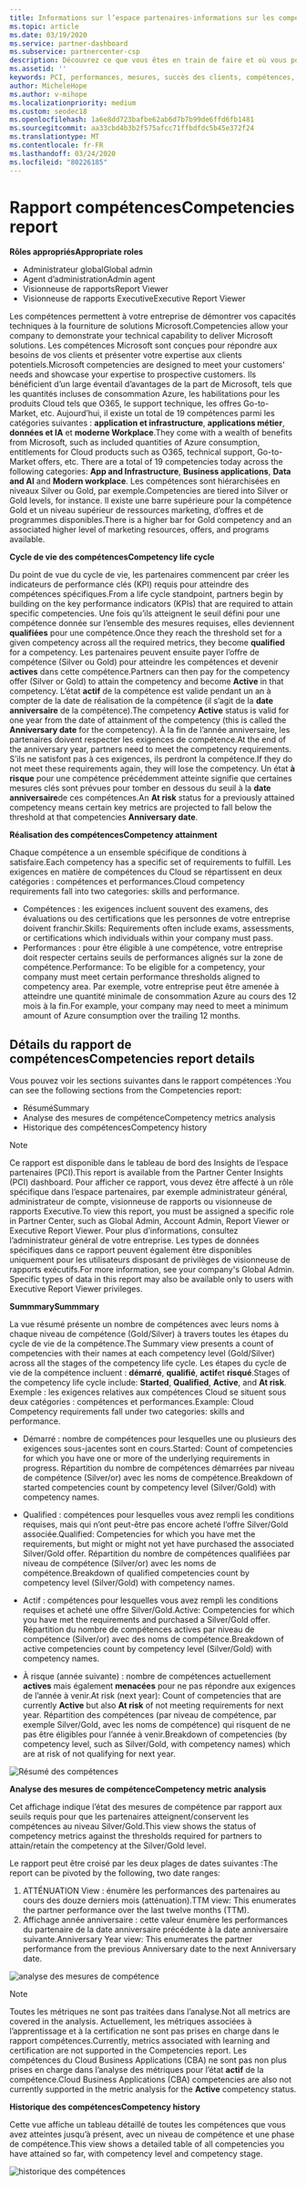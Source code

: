 ```yaml
---
title: Informations sur l’espace partenaires-informations sur les compétences | Espace partenaires
ms.topic: article
ms.date: 03/19/2020
ms.service: partner-dashboard
ms.subservice: partnercenter-csp
description: Découvrez ce que vous êtes en train de faire et où vous pouvez améliorer en ce qui concerne les compétences Microsoft, les niveaux de compétence et les offres pour vous aider à fournir des solutions Microsoft.
ms.assetid: ''
keywords: PCI, performances, mesures, succès des clients, compétences, avantages, analytique, rapport
author: MicheleHope
ms.author: v-mihope
ms.localizationpriority: medium
ms.custom: seodec18
ms.openlocfilehash: 1a6e8dd723bafbe62ab6d7b7b99de6ffd6fb1481
ms.sourcegitcommit: aa33cbd4b3b2f575afcc71ffbdfdc5b45e372f24
ms.translationtype: MT
ms.contentlocale: fr-FR
ms.lasthandoff: 03/24/2020
ms.locfileid: "80226185"
---
```

# <a name="competencies-report"></a><span data-ttu-id="f46f4-104">Rapport compétences</span><span class="sxs-lookup"><span data-stu-id="f46f4-104">Competencies report</span></span>

<span data-ttu-id="f46f4-105">**Rôles appropriés**</span><span class="sxs-lookup"><span data-stu-id="f46f4-105">**Appropriate roles**</span></span>
- <span data-ttu-id="f46f4-106">Administrateur global</span><span class="sxs-lookup"><span data-stu-id="f46f4-106">Global admin</span></span>
- <span data-ttu-id="f46f4-107">Agent d’administration</span><span class="sxs-lookup"><span data-stu-id="f46f4-107">Admin agent</span></span>
- <span data-ttu-id="f46f4-108">Visionneuse de rapports</span><span class="sxs-lookup"><span data-stu-id="f46f4-108">Report Viewer</span></span>
- <span data-ttu-id="f46f4-109">Visionneuse de rapports Executive</span><span class="sxs-lookup"><span data-stu-id="f46f4-109">Executive Report Viewer</span></span>

<span data-ttu-id="f46f4-110">Les compétences permettent à votre entreprise de démontrer vos capacités techniques à la fourniture de solutions Microsoft.</span><span class="sxs-lookup"><span data-stu-id="f46f4-110">Competencies allow your company to demonstrate your technical capability to deliver Microsoft solutions.</span></span> <span data-ttu-id="f46f4-111">Les compétences Microsoft sont conçues pour répondre aux besoins de vos clients et présenter votre expertise aux clients potentiels.</span><span class="sxs-lookup"><span data-stu-id="f46f4-111">Microsoft competencies are designed to meet your customers' needs and showcase your expertise to prospective customers.</span></span> <span data-ttu-id="f46f4-112">Ils bénéficient d’un large éventail d’avantages de la part de Microsoft, tels que les quantités incluses de consommation Azure, les habilitations pour les produits Cloud tels que O365, le support technique, les offres Go-to-Market, etc. Aujourd’hui, il existe un total de 19 compétences parmi les catégories suivantes : **application et infrastructure**, **applications métier**, **données et IA** et **moderne Workplace**.</span><span class="sxs-lookup"><span data-stu-id="f46f4-112">They come with a wealth of benefits from Microsoft, such as included quantities of Azure consumption, entitlements for Cloud products such as O365, technical support, Go-to-Market offers, etc. There are a total of 19 competencies today across the following categories: **App and Infrastructure**, **Business applications**, **Data and AI** and **Modern workplace**.</span></span> <span data-ttu-id="f46f4-113">Les compétences sont hiérarchisées en niveaux Silver ou Gold, par exemple.</span><span class="sxs-lookup"><span data-stu-id="f46f4-113">Competencies are tiered into Silver or Gold levels, for instance.</span></span> <span data-ttu-id="f46f4-114">Il existe une barre supérieure pour la compétence Gold et un niveau supérieur de ressources marketing, d’offres et de programmes disponibles.</span><span class="sxs-lookup"><span data-stu-id="f46f4-114">There is a higher bar for Gold competency and an associated higher level of marketing resources, offers, and programs available.</span></span>  

<span data-ttu-id="f46f4-115">**Cycle de vie des compétences**</span><span class="sxs-lookup"><span data-stu-id="f46f4-115">**Competency life cycle**</span></span>

<span data-ttu-id="f46f4-116">Du point de vue du cycle de vie, les partenaires commencent par créer les indicateurs de performance clés (KPI) requis pour atteindre des compétences spécifiques.</span><span class="sxs-lookup"><span data-stu-id="f46f4-116">From a life cycle standpoint, partners begin by building on the key performance indicators (KPIs) that are required to attain specific competencies.</span></span> <span data-ttu-id="f46f4-117">Une fois qu’ils atteignent le seuil défini pour une compétence donnée sur l’ensemble des mesures requises, elles deviennent **qualifiées** pour une compétence.</span><span class="sxs-lookup"><span data-stu-id="f46f4-117">Once they reach the threshold set for a given competency across all the required metrics, they become **qualified** for a competency.</span></span> <span data-ttu-id="f46f4-118">Les partenaires peuvent ensuite payer l’offre de compétence (Silver ou Gold) pour atteindre les compétences et devenir **actives** dans cette compétence.</span><span class="sxs-lookup"><span data-stu-id="f46f4-118">Partners can then pay for the competency offer (Silver or Gold) to attain the competency and become **Active** in that competency.</span></span> <span data-ttu-id="f46f4-119">L’état **actif** de la compétence est valide pendant un an à compter de la date de réalisation de la compétence (il s’agit de la **date anniversaire** de la compétence).</span><span class="sxs-lookup"><span data-stu-id="f46f4-119">The competency **Active** status is valid for one year from the date of attainment of the competency (this is called the **Anniversary date** for the competency).</span></span> <span data-ttu-id="f46f4-120">À la fin de l’année anniversaire, les partenaires doivent respecter les exigences de compétence.</span><span class="sxs-lookup"><span data-stu-id="f46f4-120">At the end of the anniversary year, partners need to meet the competency requirements.</span></span> <span data-ttu-id="f46f4-121">S’ils ne satisfont pas à ces exigences, ils perdront la compétence.</span><span class="sxs-lookup"><span data-stu-id="f46f4-121">If they do not meet these requirements again, they will lose the competency.</span></span> <span data-ttu-id="f46f4-122">Un état **à risque** pour une compétence précédemment atteinte signifie que certaines mesures clés sont prévues pour tomber en dessous du seuil à la **date anniversaire**de ces compétences.</span><span class="sxs-lookup"><span data-stu-id="f46f4-122">An **At risk** status for a previously attained competency means certain key metrics are projected to fall below the threshold at that competencies **Anniversary date**.</span></span>

<span data-ttu-id="f46f4-123">**Réalisation des compétences**</span><span class="sxs-lookup"><span data-stu-id="f46f4-123">**Competency attainment**</span></span>

<span data-ttu-id="f46f4-124">Chaque compétence a un ensemble spécifique de conditions à satisfaire.</span><span class="sxs-lookup"><span data-stu-id="f46f4-124">Each competency has a specific set of requirements to fulfill.</span></span> <span data-ttu-id="f46f4-125">Les exigences en matière de compétences du Cloud se répartissent en deux catégories : compétences et performances.</span><span class="sxs-lookup"><span data-stu-id="f46f4-125">Cloud competency requirements fall into two categories: skills and performance.</span></span>

- <span data-ttu-id="f46f4-126">Compétences : les exigences incluent souvent des examens, des évaluations ou des certifications que les personnes de votre entreprise doivent franchir.</span><span class="sxs-lookup"><span data-stu-id="f46f4-126">Skills: Requirements often include exams, assessments, or certifications which individuals within your company must pass.</span></span>
- <span data-ttu-id="f46f4-127">Performances : pour être éligible à une compétence, votre entreprise doit respecter certains seuils de performances alignés sur la zone de compétence.</span><span class="sxs-lookup"><span data-stu-id="f46f4-127">Performance: To be eligible for a competency, your company must meet certain performance thresholds aligned to competency area.</span></span> <span data-ttu-id="f46f4-128">Par exemple, votre entreprise peut être amenée à atteindre une quantité minimale de consommation Azure au cours des 12 mois à la fin.</span><span class="sxs-lookup"><span data-stu-id="f46f4-128">For example, your company may need to meet a minimum amount of Azure consumption over the trailing 12 months.</span></span>

## <a name="competencies-report-details"></a><span data-ttu-id="f46f4-129">Détails du rapport de compétences</span><span class="sxs-lookup"><span data-stu-id="f46f4-129">Competencies report details</span></span>

<span data-ttu-id="f46f4-130">Vous pouvez voir les sections suivantes dans le rapport compétences :</span><span class="sxs-lookup"><span data-stu-id="f46f4-130">You can see the following sections from the Competencies report:</span></span>

- <span data-ttu-id="f46f4-131">Résumé</span><span class="sxs-lookup"><span data-stu-id="f46f4-131">Summary</span></span>
- <span data-ttu-id="f46f4-132">Analyse des mesures de compétence</span><span class="sxs-lookup"><span data-stu-id="f46f4-132">Competency metrics analysis</span></span>
- <span data-ttu-id="f46f4-133">Historique des compétences</span><span class="sxs-lookup"><span data-stu-id="f46f4-133">Competency history</span></span>

 > [!NOTE]
 > <span data-ttu-id="f46f4-134">Ce rapport est disponible dans le tableau de bord des Insights de l’espace partenaires (PCI).</span><span class="sxs-lookup"><span data-stu-id="f46f4-134">This report is available from the Partner Center Insights (PCI) dashboard.</span></span> <span data-ttu-id="f46f4-135">Pour afficher ce rapport, vous devez être affecté à un rôle spécifique dans l’espace partenaires, par exemple administrateur général, administrateur de compte, visionneuse de rapports ou visionneuse de rapports Executive.</span><span class="sxs-lookup"><span data-stu-id="f46f4-135">To view this report, you must be assigned a specific role in Partner Center, such as Global Admin, Account Admin, Report Viewer or Executive Report Viewer.</span></span> <span data-ttu-id="f46f4-136">Pour plus d’informations, consultez l’administrateur général de votre entreprise. Les types de données spécifiques dans ce rapport peuvent également être disponibles uniquement pour les utilisateurs disposant de privilèges de visionneuse de rapports exécutifs.</span><span class="sxs-lookup"><span data-stu-id="f46f4-136">For more information, see your company's Global Admin. Specific types of data in this report may also be available only to users with Executive Report Viewer privileges.</span></span>

<span data-ttu-id="f46f4-137">**Summmary**</span><span class="sxs-lookup"><span data-stu-id="f46f4-137">**Summmary**</span></span>

<span data-ttu-id="f46f4-138">La vue résumé présente un nombre de compétences avec leurs noms à chaque niveau de compétence (Gold/Silver) à travers toutes les étapes du cycle de vie de la compétence.</span><span class="sxs-lookup"><span data-stu-id="f46f4-138">The Summary view presents a count of competencies with their names at each competency level (Gold/Silver) across all the stages of the competency life cycle.</span></span> <span data-ttu-id="f46f4-139">Les étapes du cycle de vie de la compétence incluent : **démarré**, **qualifié**, **actif**et **risqué**.</span><span class="sxs-lookup"><span data-stu-id="f46f4-139">Stages of the competency life cycle include: **Started**, **Qualified**, **Active**, and **At risk**.</span></span> <span data-ttu-id="f46f4-140">Exemple : les exigences relatives aux compétences Cloud se situent sous deux catégories : compétences et performances.</span><span class="sxs-lookup"><span data-stu-id="f46f4-140">Example: Cloud Competency requirements fall under two categories: skills and performance.</span></span>

- <span data-ttu-id="f46f4-141">Démarré : nombre de compétences pour lesquelles une ou plusieurs des exigences sous-jacentes sont en cours.</span><span class="sxs-lookup"><span data-stu-id="f46f4-141">Started: Count of competencies for which you have one or more of the underlying requirements in progress.</span></span>
<span data-ttu-id="f46f4-142">Répartition du nombre de compétences démarrées par niveau de compétence (Silver/or) avec les noms de compétence.</span><span class="sxs-lookup"><span data-stu-id="f46f4-142">Breakdown of started competencies count by competency level (Silver/Gold) with competency names.</span></span>

- <span data-ttu-id="f46f4-143">Qualified : compétences pour lesquelles vous avez rempli les conditions requises, mais qui n’ont peut-être pas encore acheté l’offre Silver/Gold associée.</span><span class="sxs-lookup"><span data-stu-id="f46f4-143">Qualified: Competencies for which you have met the requirements, but might or might not yet have purchased the associated Silver/Gold offer.</span></span> <span data-ttu-id="f46f4-144">Répartition du nombre de compétences qualifiées par niveau de compétence (Silver/or) avec les noms de compétence.</span><span class="sxs-lookup"><span data-stu-id="f46f4-144">Breakdown of qualified competencies count by competency level (Silver/Gold) with competency names.</span></span>

- <span data-ttu-id="f46f4-145">Actif : compétences pour lesquelles vous avez rempli les conditions requises et acheté une offre Silver/Gold.</span><span class="sxs-lookup"><span data-stu-id="f46f4-145">Active: Competencies for which you have met the requirements and purchased a Silver/Gold offer.</span></span> <span data-ttu-id="f46f4-146">Répartition du nombre de compétences actives par niveau de compétence (Silver/or) avec des noms de compétence.</span><span class="sxs-lookup"><span data-stu-id="f46f4-146">Breakdown of active competencies count by competency level (Silver/Gold) with competency names.</span></span>

- <span data-ttu-id="f46f4-147">À risque (année suivante) : nombre de compétences actuellement **actives** mais également **menacées** pour ne pas répondre aux exigences de l’année à venir.</span><span class="sxs-lookup"><span data-stu-id="f46f4-147">At risk (next year): Count of competencies that are currently **Active** but also **At risk** of not meeting requirements for next year.</span></span>
<span data-ttu-id="f46f4-148">Répartition des compétences (par niveau de compétence, par exemple Silver/Gold, avec les noms de compétence) qui risquent de ne pas être éligibles pour l’année à venir.</span><span class="sxs-lookup"><span data-stu-id="f46f4-148">Breakdown of competencies (by competency level, such as Silver/Gold, with competency names) which are at risk of not qualifying for next year.</span></span>

![Résumé des compétences](images/pci/pci_competencies_summary_1.png)

<span data-ttu-id="f46f4-150">**Analyse des mesures de compétence**</span><span class="sxs-lookup"><span data-stu-id="f46f4-150">**Competency metric analysis**</span></span>

<span data-ttu-id="f46f4-151">Cet affichage indique l’état des mesures de compétence par rapport aux seuils requis pour que les partenaires atteignent/conservent les compétences au niveau Silver/Gold.</span><span class="sxs-lookup"><span data-stu-id="f46f4-151">This view shows the status of competency metrics against the thresholds required for partners to attain/retain the competency at the Silver/Gold level.</span></span> 

<span data-ttu-id="f46f4-152">Le rapport peut être croisé par les deux plages de dates suivantes :</span><span class="sxs-lookup"><span data-stu-id="f46f4-152">The report can be pivoted by the following, two date ranges:</span></span>

1. <span data-ttu-id="f46f4-153">ATTÉNUATION View : énumère les performances des partenaires au cours des douze derniers mois (atténuation).</span><span class="sxs-lookup"><span data-stu-id="f46f4-153">TTM view: This enumerates the partner performance over the last twelve months (TTM).</span></span>
2. <span data-ttu-id="f46f4-154">Affichage année anniversaire : cette valeur énumère les performances du partenaire de la date anniversaire précédente à la date anniversaire suivante.</span><span class="sxs-lookup"><span data-stu-id="f46f4-154">Anniversary Year view: This enumerates the partner performance from the previous Anniversary date to the next Anniversary date.</span></span>

![analyse des mesures de compétence](images/pci/pci_competencies_comp_metrics_analysis_2.png)

> [!NOTE]
 > <span data-ttu-id="f46f4-156">Toutes les métriques ne sont pas traitées dans l’analyse.</span><span class="sxs-lookup"><span data-stu-id="f46f4-156">Not all metrics are covered in the analysis.</span></span> <span data-ttu-id="f46f4-157">Actuellement, les métriques associées à l’apprentissage et à la certification ne sont pas prises en charge dans le rapport compétences.</span><span class="sxs-lookup"><span data-stu-id="f46f4-157">Currently, metrics associated with learning and certification are not supported in the Competencies report.</span></span> <span data-ttu-id="f46f4-158">Les compétences du Cloud Business Applications (CBA) ne sont pas non plus prises en charge dans l’analyse des métriques pour l’état **actif** de la compétence.</span><span class="sxs-lookup"><span data-stu-id="f46f4-158">Cloud Business Applications (CBA) competencies are also not currently supported in the metric analysis for the **Active** competency status.</span></span>

<span data-ttu-id="f46f4-159">**Historique des compétences**</span><span class="sxs-lookup"><span data-stu-id="f46f4-159">**Competency history**</span></span>

<span data-ttu-id="f46f4-160">Cette vue affiche un tableau détaillé de toutes les compétences que vous avez atteintes jusqu’à présent, avec un niveau de compétence et une phase de compétence.</span><span class="sxs-lookup"><span data-stu-id="f46f4-160">This view shows a detailed table of all competencies you have attained so far, with competency level and competency stage.</span></span>

![historique des compétences](images/pci/pci_competencies_comp_history_3.png)

